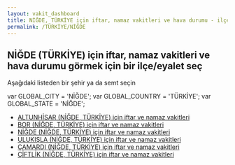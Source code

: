 ```yaml
---
layout: vakit_dashboard
title: NİĞDE, TÜRKİYE için iftar, namaz vakitleri ve hava durumu - ilçe/eyalet seç
permalink: /TÜRKİYE/NİĞDE
---
```


## NİĞDE (TÜRKİYE) için iftar, namaz vakitleri ve hava durumu  görmek için bir ilçe/eyalet seç

Aşağıdaki listeden bir şehir ya da semt seçin



  var GLOBAL_CITY = 'NİĞDE';
  var GLOBAL_COUNTRY = 'TÜRKİYE';
  var GLOBAL_STATE = 'NİĞDE';
* [ALTUNHİSAR (NİĞDE, TÜRKİYE) için iftar ve namaz vakitleri](/TÜRKİYE/NİĞDE/ALTUNHİSAR)
* [BOR (NİĞDE, TÜRKİYE) için iftar ve namaz vakitleri](/TÜRKİYE/NİĞDE/BOR)
* [NİĞDE (NİĞDE, TÜRKİYE) için iftar ve namaz vakitleri](/TÜRKİYE/NİĞDE/NİĞDE)
* [ULUKIŞLA (NİĞDE, TÜRKİYE) için iftar ve namaz vakitleri](/TÜRKİYE/NİĞDE/ULUKIŞLA)
* [ÇAMARDI (NİĞDE, TÜRKİYE) için iftar ve namaz vakitleri](/TÜRKİYE/NİĞDE/ÇAMARDI)
* [ÇİFTLİK (NİĞDE, TÜRKİYE) için iftar ve namaz vakitleri](/TÜRKİYE/NİĞDE/ÇİFTLİK)
</script>
<script type="text/javascript">